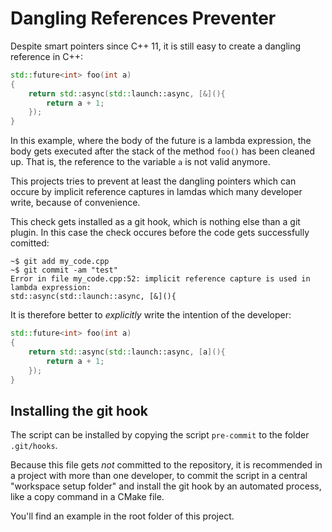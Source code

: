 # Dangling References Preventer

Despite smart pointers since C++ 11, it is still easy to create a dangling reference in C++:

```cpp
std::future<int> foo(int a)
{
    return std::async(std::launch::async, [&](){
        return a + 1;
    });
}
```
In this example, where the body of the future is a lambda expression, the body gets executed after the stack of the method `foo()` has been cleaned up. That is, the reference to the variable `a` is not valid anymore.

This projects tries to prevent at least the dangling pointers which can occure by implicit reference captures in lamdas which many developer write, because of convenience. 

This check gets installed as a git hook, which is nothing else than a git plugin. In this case the check occures before the code gets successfully comitted:

```
~$ git add my_code.cpp
~$ git commit -am "test"
Error in file my_code.cpp:52: implicit reference capture is used in lambda expression:
std::async(std::launch::async, [&](){
```

It is therefore better to *explicitly* write the intention of the developer:

```cpp
std::future<int> foo(int a)
{
    return std::async(std::launch::async, [a](){
        return a + 1;
    });
}
```

## Installing the git hook

The script can be installed by copying the script `pre-commit` to the folder `.git/hooks`. 

Because this file gets *not* committed to the repository, it is recommended in a project with more than one developer, to commit the script in a central "workspace setup folder" and install the git hook by an automated process, like a copy command in a CMake file.

You'll find an example in the root folder of this project.
